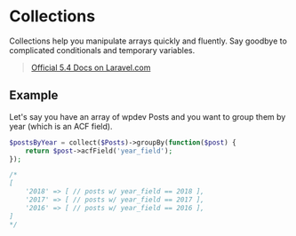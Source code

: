 # Collections
Collections help you manipulate arrays quickly and fluently. Say goodbye to complicated conditionals and temporary variables.

> [Official 5.4 Docs on Laravel.com](https://laravel.com/docs/5.4/collections)

## Example
Let's say you have an array of wpdev Posts and you want to group them by year (which is an ACF field).

```php
$postsByYear = collect($Posts)->groupBy(function($post) {
    return $post->acfField('year_field');
});

/*
[
    '2018' => [ // posts w/ year_field == 2018 ],
    '2017' => [ // posts w/ year_field == 2017 ],
    '2016' => [ // posts w/ year_field == 2016 ],
]
*/
```
